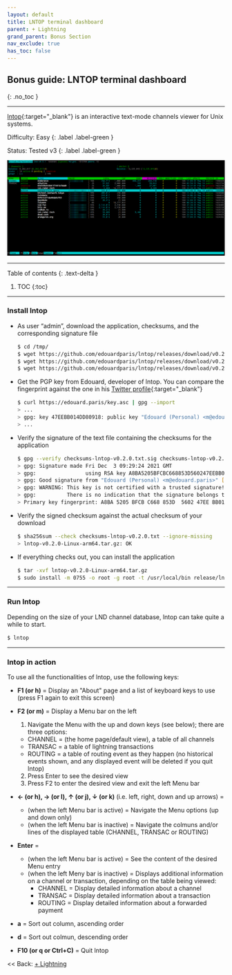 ```yaml
---
layout: default
title: LNTOP terminal dashboard
parent: + Lightning
grand_parent: Bonus Section
nav_exclude: true
has_toc: false
---
```


## Bonus guide: LNTOP terminal dashboard
{: .no_toc }

---

[lntop](https://github.com/edouardparis/lntop){:target="_blank"} is an interactive text-mode channels viewer for Unix systems.

Difficulty: Easy
{: .label .label-green }

Status: Tested v3
{: .label .label-green }

![lntop](../../images/74_lntop.png)

---

Table of contents
{: .text-delta }

1. TOC
{:toc}

---

### Install lntop

* As user “admin”, download the application, checksums, and the corresponding signature file

  ```sh
  $ cd /tmp/
  $ wget https://github.com/edouardparis/lntop/releases/download/v0.2.0/lntop-v0.2.0-Linux-arm64.tar.gz
  $ wget https://github.com/edouardparis/lntop/releases/download/v0.2.0/checksums-lntop-v0.2.0.txt
  $ wget https://github.com/edouardparis/lntop/releases/download/v0.2.0/checksums-lntop-v0.2.0.txt.sig
  ```

* Get the PGP key from Edouard, developer of lntop.
  You can compare the fingerprint against the one in his [Twitter profile](https://twitter.com/edouardparis){:target="_blank"}

  ```sh
  $ curl https://edouard.paris/key.asc | gpg --import
  > ...
  > gpg: key 47EEBB014DD80918: public key "Edouard (Personal) <m@edouard.paris>" imported
  > ...
  ```

* Verify the signature of the text file containing the checksums for the application

  ```sh
  $ gpg --verify checksums-lntop-v0.2.0.txt.sig checksums-lntop-v0.2.0.txt
  > gpg: Signature made Fri Dec  3 09:29:24 2021 GMT
  > gpg:                using RSA key A8BA5205BFCBC668853D560247EEBB014DD80918
  > gpg: Good signature from "Edouard (Personal) <m@edouard.paris>" [unknown]
  > gpg: WARNING: This key is not certified with a trusted signature!
  > gpg:          There is no indication that the signature belongs to the owner.
  > Primary key fingerprint: A8BA 5205 BFCB C668 853D  5602 47EE BB01 4DD8 0918
  ```

* Verify the signed checksum against the actual checksum of your download

  ```sh
  $ sha256sum --check checksums-lntop-v0.2.0.txt --ignore-missing
  > lntop-v0.2.0-Linux-arm64.tar.gz: OK
  ```

* If everything checks out, you can install the application

  ```sh
  $ tar -xvf lntop-v0.2.0-Linux-arm64.tar.gz
  $ sudo install -m 0755 -o root -g root -t /usr/local/bin release/lntop
  ```

---

### Run lntop

Depending on the size of your LND channel database, lntop can take quite a while to start.

```sh
$ lntop
```

---

### lntop in action

To use all the functionalities of lntop, use the following keys:
  
* **F1 (or h)** = Display an "About" page and a list of keyboard keys to use (press F1 again to exit this screen)
  
* **F2 (or m)** = Display a Menu bar on the left
  1) Navigate the Menu with the up and down keys (see below); there are three options:  
    *  CHANNEL = (the home page/default view), a table of all channels
    *  TRANSAC = a table of lightning transactions
    *  ROUTING = a table of routing event as they happen (no historical events shown, and any displayed event will be deleted if you quit lntop)
  2) Press Enter to see the desired view
  3) Press F2 to enter the desired view and exit the left Menu bar
     
* **← (or h), → (or l), ↑ (or j), ↓ (or k)** (i.e. left, right, down and up arrows) = 
  * (when the left Menu bar is active) = Navigate the Menu options (up and down only)
  * (when the left Menu bar is inactive) = Navigate the colmuns and/or lines of the displayed table (CHANNEL, TRANSAC or ROUTING)

* **Enter** = 
  * (when the left Menu bar is active) = See the content of the desired Menu entry
  * (when the left Meny bar is inactive) = Displays additional information on a channel or transaction, depending on the table being viewed:
    * CHANNEL = Display detailed information about a channel
    * TRANSAC = Display detailed information about a transaction
    * ROUTING = Display detailed information about a forwarded payment
 
* **a** = Sort out column, ascending order
 
* **d** = Sort out colmun, descending order

* **F10 (or q or Ctrl+C)** = Quit lntop

<< Back: [+ Lightning](index.md)
